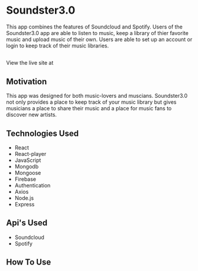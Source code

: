 # Soundster3.0

This app combines the features of Soundcloud and Spotify.  Users of the Soundster3.0 app are able to listen to music, keep a library of thier favorite music and upload music of their own.  Users are able to set up an account or login to keep track of their music libraries.

## 

View the live site at

## Motivation

This app was designed for both music-lovers and muscians.  Soundster3.0 not only provides a place to keep track of your music library but gives musicians a place to share their music and a place for music fans to discover new artists.

## Technologies Used

- React
- React-player
- JavaScript
- Mongodb
- Mongoose
- Firebase
- Authentication
- Axios
- Node.js
- Express

## Api's Used

- Soundcloud
- Spotify

## How To Use


